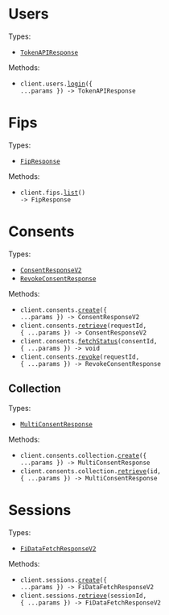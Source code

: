 # Users

Types:

- <code><a href="./src/resources/users.ts">TokenAPIResponse</a></code>

Methods:

- <code title="post /users/login">client.users.<a href="./src/resources/users.ts">login</a>({ ...params }) -> TokenAPIResponse</code>

# Fips

Types:

- <code><a href="./src/resources/fips.ts">FipResponse</a></code>

Methods:

- <code title="get /v2/fips">client.fips.<a href="./src/resources/fips.ts">list</a>() -> FipResponse</code>

# Consents

Types:

- <code><a href="./src/resources/consents/consents.ts">ConsentResponseV2</a></code>
- <code><a href="./src/resources/consents/consents.ts">RevokeConsentResponse</a></code>

Methods:

- <code title="post /v2/consents">client.consents.<a href="./src/resources/consents/consents.ts">create</a>({ ...params }) -> ConsentResponseV2</code>
- <code title="get /v2/consents/{request_id}">client.consents.<a href="./src/resources/consents/consents.ts">retrieve</a>(requestId, { ...params }) -> ConsentResponseV2</code>
- <code title="get /v2/consents/{consent_id}/fetch/status">client.consents.<a href="./src/resources/consents/consents.ts">fetchStatus</a>(consentId, { ...params }) -> void</code>
- <code title="post /v2/consents/{request_id}/revoke">client.consents.<a href="./src/resources/consents/consents.ts">revoke</a>(requestId, { ...params }) -> RevokeConsentResponse</code>

## Collection

Types:

- <code><a href="./src/resources/consents/collection.ts">MultiConsentResponse</a></code>

Methods:

- <code title="post /v2/consents/collection">client.consents.collection.<a href="./src/resources/consents/collection.ts">create</a>({ ...params }) -> MultiConsentResponse</code>
- <code title="get /v2/consents/collection/{id}">client.consents.collection.<a href="./src/resources/consents/collection.ts">retrieve</a>(id, { ...params }) -> MultiConsentResponse</code>

# Sessions

Types:

- <code><a href="./src/resources/sessions.ts">FiDataFetchResponseV2</a></code>

Methods:

- <code title="post /v2/sessions">client.sessions.<a href="./src/resources/sessions.ts">create</a>({ ...params }) -> FiDataFetchResponseV2</code>
- <code title="get /v2/sessions/{session_id}">client.sessions.<a href="./src/resources/sessions.ts">retrieve</a>(sessionId, { ...params }) -> FiDataFetchResponseV2</code>

